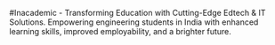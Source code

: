 #Inacademic - Transforming Education with Cutting-Edge Edtech & IT Solutions. Empowering engineering students in India with enhanced learning skills, improved employability, and a brighter future.

